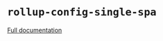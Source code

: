 # `rollup-config-single-spa`

[Full documentation](https://single-spa.js.org/docs/create-single-spa#rollup-config-single-spa)

